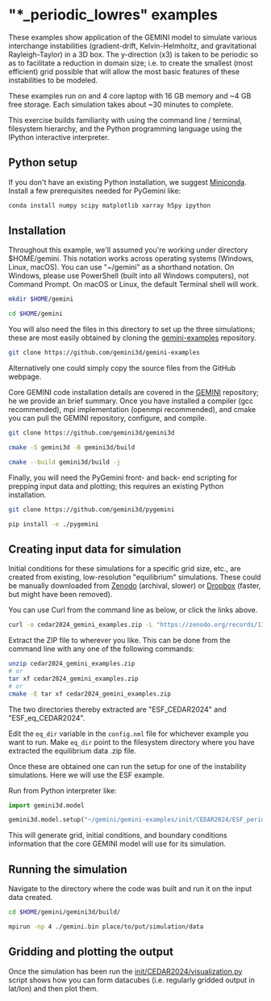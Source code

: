 # "*\_periodic\_lowres" examples

These examples show application of the GEMINI model to simulate various interchange instabilities (gradient-drift, Kelvin-Helmholtz, and gravitational Rayleigh-Taylor) in a 3D box.
The y-direction (x3) is taken to be periodic so as to facilitate a reduction in domain size; i.e.  to create the smallest (most efficient) grid possible that will allow the most basic features of these instabilities to be modeled.

These examples run on and 4 core laptop with 16 GB memory and ~4 GB free storage.
Each simulation takes about ~30 minutes to complete.

This exercise builds familiarity with using the command line / terminal, filesystem hierarchy, and the Python programming language using the IPython interactive interpreter.

## Python setup

If you don't have an existing Python installation, we suggest
[Miniconda](https://docs.anaconda.com/free/miniconda/index.html#quick-command-line-install).
Install a few prerequisites needed for PyGemini like:

```sh
conda install numpy scipy matplotlib xarray h5py ipython
```

## Installation

Throughout this example, we'll assumed you're working under directory $HOME/gemini.
This notation works across operating systems (Windows, Linux, macOS).
You can use "~/gemini" as a shorthand notation.
On Windows, please use PowerShell (built into all Windows computers), not Command Prompt.
On macOS or Linux, the default Terminal shell will work.

```sh
mkdir $HOME/gemini

cd $HOME/gemini
```

You will also need the files in this directory to set up the three simulations; these are most easily obtained by cloning the
[gemini-examples](https://github.com/gemini3d/gemini-examples) repository.

```sh
git clone https://github.com/gemini3d/gemini-examples
```

Alternatively one could simply copy the source files from the GitHub webpage.

Core GEMINI code installation details are covered in the
[GEMINI](https://github.com/gemini3d/gemini)
repository; he we provide an brief summary.
Once you have installed a compiler (gcc recommended), mpi implementation (openmpi recommended), and cmake you can pull the GEMINI repository, configure, and compile.

```sh
git clone https://github.com/gemini3d/gemini3d

cmake -S gemini3d -B gemini3d/build

cmake --build gemini3d/build -j
```

Finally, you will need the PyGemini front- and back- end scripting for prepping input data and plotting; this requires an existing Python installation.

```sh
git clone https://github.com/gemini3d/pygemini

pip install -e ./pygemini
```

## Creating input data for simulation

Initial conditions for these simulations for a specific grid size, etc., are created from existing, low-resolution "equilibrium" simulations.
These could be manually downloaded from
[Zenodo](https://zenodo.org/records/11509797) (archival, slower)
or
[Dropbox](https://www.dropbox.com/scl/fo/d2b0so28oom1cfr3jlzhz/AI1l23BNLSrqcrtqru4lEDo?rlkey=t6ko7zy6xfmkw9rpmpzh2yqjt&e=1&st=yziwgr4p&dl=0) (faster, but might have been removed).

You can use Curl from the command line as below, or click the links above.

```sh
curl -o cedar2024_gemini_examples.zip -L "https://zenodo.org/records/11509797/files/CEDAR2024_examples.zip?download=1"
```

Extract the ZIP file to wherever you like.
This can be done from the command line with any one of the following commands:

```sh
unzip cedar2024_gemini_examples.zip
# or
tar xf cedar2024_gemini_examples.zip
# or
cmake -E tar xf cedar2024_gemini_examples.zip
```

The two directories thereby extracted are "ESF_CEDAR2024" and "ESF_eq_CEDAR2024".

Edit the `eq_dir` variable in the `config.nml` file for whichever example you want to run.
Make `eq_dir` point to the filesystem directory where you have extracted the equilibrium data .zip file.

Once these are obtained one can run the setup for one of the instability simulations.
Here we will use the ESF example.

Run from Python interpreter like:

```python
import gemini3d.model

gemini3d.model.setup("~/gemini/gemini-examples/init/CEDAR2024/ESF_periodic_lowres/config.nml", "~/gemini/ESF_periodic")
```

This will generate grid, initial conditions, and boundary conditions information that the core GEMINI model will use for its simulation.


## Running the simulation

Navigate to the directory where the code was built and run it on the input data created.

```sh
cd $HOME/gemini/gemini3d/build/

mpirun -np 4 ./gemini.bin place/to/put/simulation/data
```


## Gridding and plotting the output

Once the simulation has been run the
[init/CEDAR2024/visualization.py](./init/CEDAR2024/visualization.py)
script shows how you can form datacubes (i.e. regularly gridded output in lat/lon) and then plot them.
